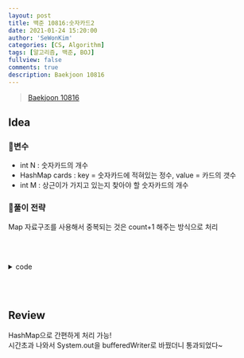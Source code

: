 ```yaml
---
layout: post
title: 백준 10816:숫자카드2
date: 2021-01-24 15:20:00
author: 'SeWonKim'
categories: [CS, Algorithm]
tags: [알고리즘, 백준, BOJ]
fullview: false
comments: true
description: Baekjoon 10816
---
```


> [Baekjoon 10816](https://www.acmicpc.net/problem/10816)

## Idea

### 🥚변수

- int N : 숫자카드의 개수
- HashMap<Integer> cards : key = 숫자카드에 적혀있는 정수, value = 카드의 갯수
- int M : 상근이가 가지고 있는지 찾아야 할 숫자카드의 개수
  
### 🍳풀이 전략

Map 자료구조를 사용해서 중복되는 것은 count+1 해주는 방식으로 처리

&nbsp;  
&nbsp;


<details>
<summary>code</summary>
<div markdown="1">

```java
import java.io.*;
import java.util.*;

public class BOJ10816_숫자카드 {
    public static void main(String[] args) throws Exception {
        BufferedReader br = new BufferedReader(new InputStreamReader(System.in));
        BufferedWriter bw = new BufferedWriter(new OutputStreamWriter(System.out));
        StringTokenizer st = null;

        int N = Integer.parseInt(br.readLine());
        HashMap<Integer, Integer> cards = new HashMap<Integer, Integer>();

        st = new StringTokenizer(br.readLine(), " ");
        for (int i = 0; i < N; i++) {
            int num = Integer.parseInt(st.nextToken());
            if(!cards.containsKey(num)) {
                cards.put(num, 1);
            }
            else cards.put(num, cards.get(num)+1);
        }

        int M = Integer.parseInt(br.readLine());
        st = new StringTokenizer(br.readLine(), " ");
        for (int i = 0; i < M; i++) {
            int num = Integer.parseInt(st.nextToken());
            if(!cards.containsKey(num)) {
                bw.write("0 ");
            }
            else bw.write(cards.get(num) + " ");
        }
        bw.close();
    }
}

```

</div>
</details>

&nbsp;  
&nbsp;

## Review

HashMap으로 간편하게 처리 가능!     
시간초과 나와서 System.out을 bufferedWriter로 바꿨더니 통과되었다~

&nbsp;  
&nbsp;
